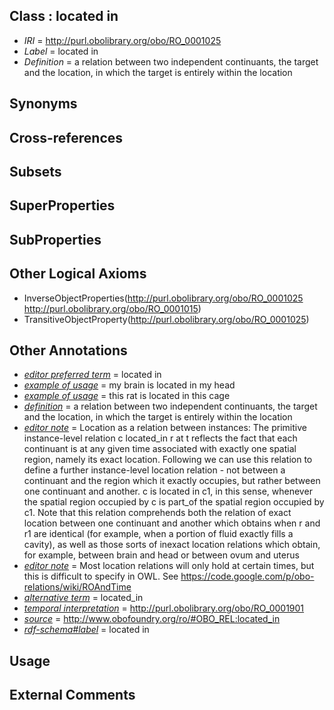 
## Class : located in

 * *IRI* = http://purl.obolibrary.org/obo/RO_0001025
 * *Label* = located in
 * *Definition* = a relation between two independent continuants, the target and the location, in which the target is entirely within the location

## Synonyms


## Cross-references


## Subsets


## SuperProperties


## SubProperties


## Other Logical Axioms

 * InverseObjectProperties(<http://purl.obolibrary.org/obo/RO_0001025> <http://purl.obolibrary.org/obo/RO_0001015>)
 * TransitiveObjectProperty(<http://purl.obolibrary.org/obo/RO_0001025>)

## Other Annotations

 * *[editor preferred term](../../IAO/11/IAO_0000111.md)* = located in
 * *[example of usage](../../IAO/12/IAO_0000112.md)* = my brain is located in my head
 * *[example of usage](../../IAO/12/IAO_0000112.md)* = this rat is located in this cage
 * *[definition](../../IAO/15/IAO_0000115.md)* = a relation between two independent continuants, the target and the location, in which the target is entirely within the location
 * *[editor note](../../IAO/16/IAO_0000116.md)* = Location as a relation between instances: The primitive instance-level relation c located_in r at t reflects the fact that each continuant is at any given time associated with exactly one spatial region, namely its exact location. Following we can use this relation to define a further instance-level location relation - not between a continuant and the region which it exactly occupies, but rather between one continuant and another. c is located in c1, in this sense, whenever the spatial region occupied by c is part_of the spatial region occupied by c1.    Note that this relation comprehends both the relation of exact location between one continuant and another which obtains when r and r1 are identical (for example, when a portion of fluid exactly fills a cavity), as well as those sorts of inexact location relations which obtain, for example, between brain and head or between ovum and uterus
 * *[editor note](../../IAO/16/IAO_0000116.md)* = Most location relations will only hold at certain times, but this is difficult to specify in OWL. See https://code.google.com/p/obo-relations/wiki/ROAndTime
 * *[alternative term](../../IAO/18/IAO_0000118.md)* = located_in
 * *[temporal interpretation](../../RO/00/RO_0001900.md)* = http://purl.obolibrary.org/obo/RO_0001901
 * *[source](../../ce/source.md)* = http://www.obofoundry.org/ro/#OBO_REL:located_in
 * *[rdf-schema#label](../../el/rdf-schema#label.md)* = located in

## Usage


## External Comments

